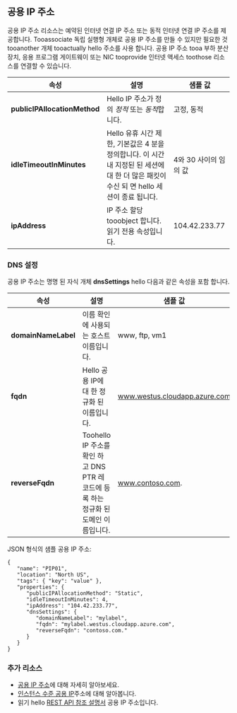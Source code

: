 ## <a name="public-ip-address"></a>공용 IP 주소
공용 IP 주소 리소스는 예약된 인터넷 연결 IP 주소 또는 동적 인터넷 연결 IP 주소를 제공합니다. Tooassociate 독립 실행형 개체로 공용 IP 주소를 만들 수 있지만 필요한 것 tooanother 개체 tooactually hello 주소를 사용 합니다. 공용 IP 주소 tooa 부하 분산 장치, 응용 프로그램 게이트웨이 또는 NIC tooprovide 인터넷 액세스 toothose 리소스를 연결할 수 있습니다.  

| 속성 | 설명 | 샘플 값 |
| --- | --- | --- |
| **publicIPAllocationMethod** |Hello IP 주소가 정의 *정적* 또는 *동적*합니다. |고정, 동적 |
| **idleTimeoutInMinutes** |Hello 유휴 시간 제한, 기본값은 4 분을 정의합니다. 이 시간 내 지정된 된 세션에 대 한 더 많은 패킷이 수신 되 면 hello 세션이 종료 됩니다. |4와 30 사이의 임의 값 |
| **ipAddress** |IP 주소 할당 tooobject 합니다. 읽기 전용 속성입니다. |104.42.233.77 |

### <a name="dns-settings"></a>DNS 설정
공용 IP 주소는 명명 된 자식 개체 **dnsSettings** hello 다음과 같은 속성을 포함 합니다.

| 속성 | 설명 | 샘플 값 |
| --- | --- | --- |
| **domainNameLabel** |이름 확인에 사용되는 호스트 이름입니다. |www, ftp, vm1 |
| **fqdn** |Hello 공용 IP에 대 한 정규화 된 이름입니다. |www.westus.cloudapp.azure.com |
| **reverseFqdn** |Toohello IP 주소를 확인 하 고 DNS PTR 레코드에 등록 하는 정규화 된 도메인 이름입니다. |www.contoso.com. |

JSON 형식의 샘플 공용 IP 주소:

    {
       "name": "PIP01",
       "location": "North US",
       "tags": { "key": "value" },
       "properties": {
          "publicIPAllocationMethod": "Static",
          "idleTimeoutInMinutes": 4,
          "ipAddress": "104.42.233.77",
          "dnsSettings": {
             "domainNameLabel": "mylabel",
             "fqdn": "mylabel.westus.cloudapp.azure.com",
             "reverseFqdn": "contoso.com."
          }
       }
    } 

### <a name="additional-resources"></a>추가 리소스
* [공용 IP 주소](../articles/virtual-network/virtual-networks-reserved-public-ip.md)에 대해 자세히 알아보세요.
* [인스턴스 수준 공용 IP](../articles/virtual-network/virtual-networks-instance-level-public-ip.md)주소에 대해 알아봅니다.
* 읽기 hello [REST API 참조 설명서](https://msdn.microsoft.com/library/azure/mt163638.aspx) 공용 IP 주소입니다.

